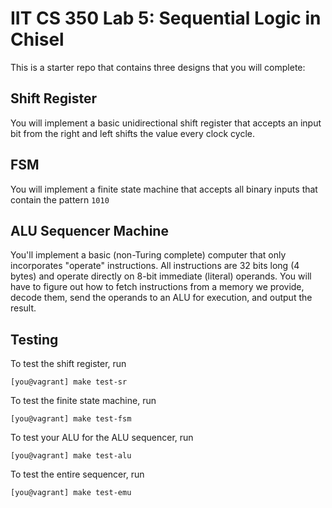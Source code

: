 # IIT CS 350 Lab 5: Sequential Logic in Chisel

This is a starter repo that contains three designs that you will complete:

## Shift Register
You will implement a basic unidirectional shift register that
accepts an input bit from the right and left shifts the value
every clock cycle.

## FSM
You will implement a finite state machine that
accepts all binary inputs that contain the pattern `1010`

## ALU Sequencer Machine
You'll implement a basic (non-Turing complete) computer
that only incorporates "operate" instructions. All instructions
are 32 bits long (4 bytes) and operate directly on 8-bit immediate (literal)
operands. You will have to figure out how to fetch instructions 
from a memory we provide, decode them, send the operands to an ALU for
execution, and output the result.

## Testing
To test the shift register, run
```
[you@vagrant] make test-sr
```

To test the finite state machine, run

```
[you@vagrant] make test-fsm
```

To test your ALU for the ALU sequencer, run
```
[you@vagrant] make test-alu
```

To test the entire sequencer, run 
```
[you@vagrant] make test-emu
```

